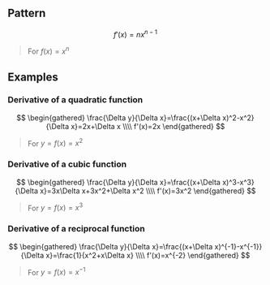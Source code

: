 ## Pattern

$$
f'(x)=nx^{n-1}
$$

> For $f(x)=x^n$

## Examples

### Derivative of a quadratic function

$$
\begin{gathered}
\frac{\Delta y}{\Delta x}=\frac{(x+\Delta x)^2-x^2}{\Delta x}=2x+\Delta x
\\\\
f'(x)=2x
\end{gathered}
$$

> For $y=f(x)=x^2$

### Derivative of a cubic function

$$
\begin{gathered}
\frac{\Delta y}{\Delta x}=\frac{(x+\Delta x)^3-x^3}{\Delta x}=3x\Delta x+3x^2+\Delta x^2
\\\\
f'(x)=3x^2
\end{gathered}
$$

> For $y=f(x)=x^3$


### Derivative of a reciprocal function

$$
\begin{gathered}
\frac{\Delta y}{\Delta x}=\frac{(x+\Delta x)^{-1}-x^{-1}}{\Delta x}=\frac{1}{x^2+x\Delta x}
\\\\
f'(x)=x^{-2}
\end{gathered}
$$

> For $y=f(x)=x^{-1}$
